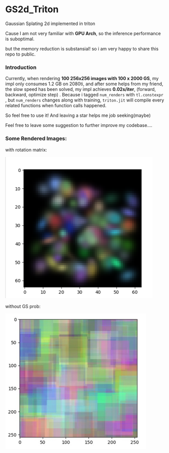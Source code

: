 # GS2d_Triton

Gaussian Splating 2d implemented in triton

Cause I am not very familiar with **GPU Arch**, so the inference performance is suboptimal.

but the memory reduction is substansial! so i am very happy to share this repo to public.

### Introduction

Currently, when rendering **100 256x256 images with 100 x 2000 GS**, my impl only consumes 1.2 GB on 2080ti, and after some helps from  my friend, the slow speed has been solved, my impl achieves **0.02s/iter**, (forward, backward, optimize step) . Because i tagged `num_renders` with `tl.constexpr` , but `num_renders` changes along with training, `triton.jit` will compile every related functions when function calls happened. 

So feel free to use it! And leaving a star helps me job seeking(maybe) 

Feel free to leave some suggestion to further improve my codebase....

### Some Rendered Images:

with rotation matrix:

![](assets/rot.png)

without GS prob:

![](./assets/no_gs.jpg)
